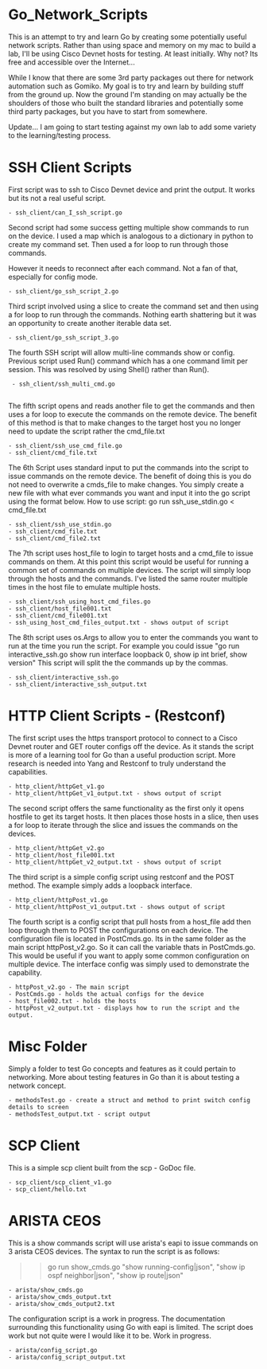 # Go_Network_Scripts
This is an attempt to try and learn Go by creating some potentially useful network scripts. Rather than using space and memory on my mac to build a lab, I'll be using Cisco Devnet hosts for testing. At least initially. Why not? Its free and accessible over the Internet...

While I know that there are some 3rd party packages out there for network automation such as Gomiko. My goal is to try and learn by building stuff from the ground up. Now the ground I'm standing on may actually be the shoulders of those who built the standard libraries and potentially some third party packages, but you have to start from somewhere.

Update... I am going to start testing against my own lab to add some variety to the learning/testing process.

# SSH Client Scripts
First script was to ssh to Cisco Devnet device and print the output.
It works but its not a real useful script.
```
- ssh_client/can_I_ssh_script.go
```
Second script had some success getting multiple show commands to run on the device.
I used a map which is analogous to a dictionary in python to create my command set. Then used a for loop to run through those commands. 

However it needs to reconnect after each command. Not a fan of that, especially for config mode. 
```
- ssh_client/go_ssh_script_2.go
```
Third script involved using a slice to create the command set and then using a for loop to run through the commands.
Nothing earth shattering but it was an opportunity to create another iterable data set.
```
- ssh_client/go_ssh_script_3.go
```
The fourth SSH script will allow multi-line commands show or config. Previous script used Run() command which has a one command limit per session. This was resolved by using Shell() rather than Run(). 
```
 - ssh_client/ssh_multi_cmd.go 
 
```
The fifth script opens and reads another file to get the commands and then uses a for loop to execute the commands on the remote device.
The benefit of this method is that to make changes to the target host you no longer need to update the script rather the cmd_file.txt 
```
- ssh_client/ssh_use_cmd_file.go
- ssh_client/cmd_file.txt

```
The 6th Script uses standard input to put the commands into the script to issue commands on the remote device.
The benefit of doing this is you do not need to overwrite a cmds_file to make changes. You simply create a new file with what ever commands you want and input it into the go script using the format below.
How to use script: go run ssh_use_stdin.go < cmd_file.txt
```
- ssh_client/ssh_use_stdin.go
- ssh_client/cmd_file.txt
- ssh_client/cmd_file2.txt

```
The 7th script uses host_file to login to target hosts and a cmd_file to issue commands on them. At this point this script would be useful for running a common set of commands on multiple devices. The script will simply loop through the hosts and the commands. I've listed the same router multiple times in the host file to emulate multiple hosts.
```
- ssh_client/ssh_using_host_cmd_files.go
- ssh_client/host_file001.txt 
- ssh_client/cmd_file001.txt
- ssh_using_host_cmd_files_output.txt - shows output of script
```
The 8th script uses os.Args to allow you to enter the commands you want to run at the time you run the script.
For example you could issue "go run interactive_ssh.go show run interface loopback 0, show ip int brief, show version"
This script will split the the commands up by the commas.
```
- ssh_client/interactive_ssh.go
- ssh_client/interactive_ssh_output.txt
```

# HTTP Client Scripts - (Restconf)
The first script uses the https transport protocol to connect to a Cisco Devnet router and GET router configs off the device. As it stands the script is more of a learning tool for Go than a useful production script. More research is needed into Yang and Restconf to truly understand the capabilities. 
```
- http_client/httpGet_v1.go
- http_client/httpGet_v1_output.txt - shows output of script
```
The second script offers the same functionality as the first only it opens hostfile to get its target hosts. It then places those hosts in a slice, then uses a for loop to iterate through the slice and issues the commands on the devices. 
```
- http_client/httpGet_v2.go
- http_client/host_file001.txt
- http_client/httpGet_v2_output.txt - shows output of script
```
The third script is a simple config script using restconf and the POST method. The example simply adds a loopback interface.
```
- http_client/httpPost_v1.go
- http_client/httpPost_v1_output.txt - shows output of script
```
The fourth script is a config script that pull hosts from a host_file add then loop through them to POST the configurations on each device. The configuration file is located in PostCmds.go. Its in the same folder as the main script httpPost_v2.go. So it can call the variable thats in PostCmds.go. This would be useful if you want to apply some common configuration on multiple device. The interface config was simply used to demonstrate the capability. 
```
- httpPost_v2.go - The main script
- PostCmds.go - holds the actual configs for the device 
- host_file002.txt - holds the hosts
- httpPost_v2_output.txt - displays how to run the script and the output.
```
# Misc Folder
Simply a folder to test Go concepts and features as it could pertain to networking. More about testing features in Go than it is about testing a network concept. 
``` 
- methodsTest.go - create a struct and method to print switch config details to screen
- methodsTest_output.txt - script output

```
# SCP Client
This is a simple scp client built from the scp - GoDoc file.  
```
- scp_client/scp_client_v1.go
- scp_client/hello.txt

```
# ARISTA CEOS
This is a show commands script will use arista's eapi to issue commands on 3 arista CEOS devices. 
The syntax to run the script is as follows:
>>go run show_cmds.go "show running-config|json", "show ip ospf neighbor|json", "show ip route|json"
```
- arista/show_cmds.go
- arista/show_cmds_output.txt
- arista/show_cmds_output2.txt
```
The configuration script is a work in progress. The documentation surrounding this functionality using Go with eapi is limited.
The script does work but not quite were I would like it to be. Work in progress.
```
- arista/config_script.go
- arista/config_script_output.txt
```



